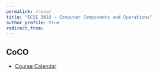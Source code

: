 ```yaml
---
permalink: /coco/
title: "ECSE 2610 - Computer Components and Operations"
author_profile: true
redirect_from: 
---
```


## CoCO

* [Course Calendar](https://docs.google.com/spreadsheets/d/1F46ZP9f6TEWIMJiIQXwWvKVNbh1m-uybl992li2SkFM/edit?pli=1#gid=0)
